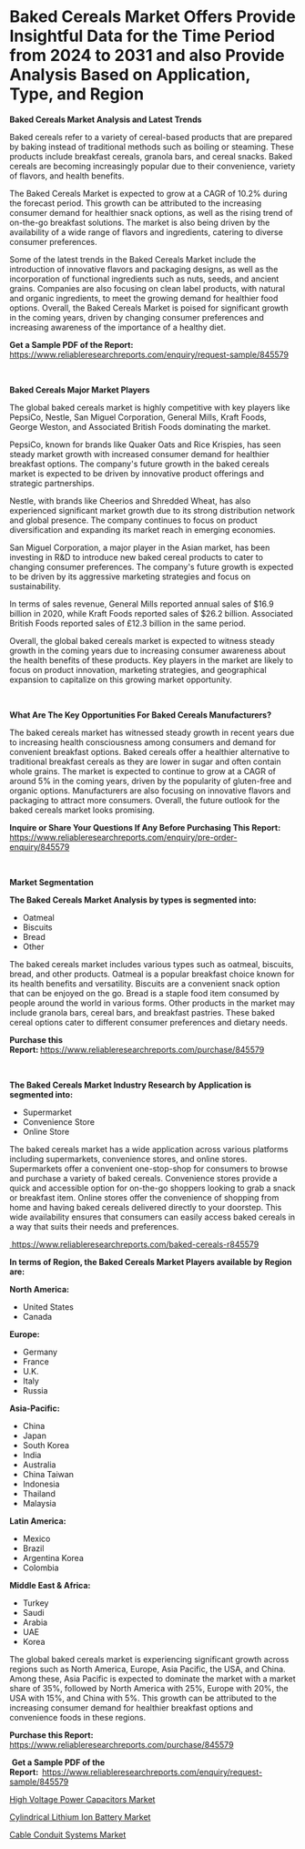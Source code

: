 <p><h1>Baked Cereals Market Offers Provide Insightful Data for the Time Period from 2024 to 2031 and also Provide Analysis Based on Application, Type, and Region</h1></p><p><strong>Baked Cereals Market Analysis and Latest Trends</strong></p>
<p><p>Baked cereals refer to a variety of cereal-based products that are prepared by baking instead of traditional methods such as boiling or steaming. These products include breakfast cereals, granola bars, and cereal snacks. Baked cereals are becoming increasingly popular due to their convenience, variety of flavors, and health benefits.</p><p>The Baked Cereals Market is expected to grow at a CAGR of 10.2% during the forecast period. This growth can be attributed to the increasing consumer demand for healthier snack options, as well as the rising trend of on-the-go breakfast solutions. The market is also being driven by the availability of a wide range of flavors and ingredients, catering to diverse consumer preferences.</p><p>Some of the latest trends in the Baked Cereals Market include the introduction of innovative flavors and packaging designs, as well as the incorporation of functional ingredients such as nuts, seeds, and ancient grains. Companies are also focusing on clean label products, with natural and organic ingredients, to meet the growing demand for healthier food options. Overall, the Baked Cereals Market is poised for significant growth in the coming years, driven by changing consumer preferences and increasing awareness of the importance of a healthy diet.</p></p>
<p><strong>Get a Sample PDF of the Report:&nbsp;</strong> <a href="https://www.reliableresearchreports.com/enquiry/request-sample/845579">https://www.reliableresearchreports.com/enquiry/request-sample/845579</a></p>
<p>&nbsp;</p>
<p><strong>Baked Cereals Major Market Players</strong></p>
<p><p>The global baked cereals market is highly competitive with key players like PepsiCo, Nestle, San Miguel Corporation, General Mills, Kraft Foods, George Weston, and Associated British Foods dominating the market. </p><p>PepsiCo, known for brands like Quaker Oats and Rice Krispies, has seen steady market growth with increased consumer demand for healthier breakfast options. The company's future growth in the baked cereals market is expected to be driven by innovative product offerings and strategic partnerships.</p><p>Nestle, with brands like Cheerios and Shredded Wheat, has also experienced significant market growth due to its strong distribution network and global presence. The company continues to focus on product diversification and expanding its market reach in emerging economies.</p><p>San Miguel Corporation, a major player in the Asian market, has been investing in R&D to introduce new baked cereal products to cater to changing consumer preferences. The company's future growth is expected to be driven by its aggressive marketing strategies and focus on sustainability.</p><p>In terms of sales revenue, General Mills reported annual sales of $16.9 billion in 2020, while Kraft Foods reported sales of $26.2 billion. Associated British Foods reported sales of £12.3 billion in the same period.</p><p>Overall, the global baked cereals market is expected to witness steady growth in the coming years due to increasing consumer awareness about the health benefits of these products. Key players in the market are likely to focus on product innovation, marketing strategies, and geographical expansion to capitalize on this growing market opportunity.</p></p>
<p>&nbsp;</p>
<p><strong>What Are The Key Opportunities For Baked Cereals Manufacturers?</strong></p>
<p><p>The baked cereals market has witnessed steady growth in recent years due to increasing health consciousness among consumers and demand for convenient breakfast options. Baked cereals offer a healthier alternative to traditional breakfast cereals as they are lower in sugar and often contain whole grains. The market is expected to continue to grow at a CAGR of around 5% in the coming years, driven by the popularity of gluten-free and organic options. Manufacturers are also focusing on innovative flavors and packaging to attract more consumers. Overall, the future outlook for the baked cereals market looks promising.</p></p>
<p><strong>Inquire or Share Your Questions If Any Before Purchasing This Report:</strong> <a href="https://www.reliableresearchreports.com/enquiry/pre-order-enquiry/845579">https://www.reliableresearchreports.com/enquiry/pre-order-enquiry/845579</a></p>
<p>&nbsp;</p>
<p><strong>Market Segmentation</strong></p>
<p><strong>The Baked Cereals Market Analysis by types is segmented into:</strong></p>
<p><ul><li>Oatmeal</li><li>Biscuits</li><li>Bread</li><li>Other</li></ul></p>
<p><p>The baked cereals market includes various types such as oatmeal, biscuits, bread, and other products. Oatmeal is a popular breakfast choice known for its health benefits and versatility. Biscuits are a convenient snack option that can be enjoyed on the go. Bread is a staple food item consumed by people around the world in various forms. Other products in the market may include granola bars, cereal bars, and breakfast pastries. These baked cereal options cater to different consumer preferences and dietary needs.</p></p>
<p><strong>Purchase this Report:&nbsp;</strong><a href="https://www.reliableresearchreports.com/purchase/845579">https://www.reliableresearchreports.com/purchase/845579</a></p>
<p>&nbsp;</p>
<p><strong>The Baked Cereals Market Industry Research by Application is segmented into:</strong></p>
<p><ul><li>Supermarket</li><li>Convenience Store</li><li>Online Store</li></ul></p>
<p><p>The baked cereals market has a wide application across various platforms including supermarkets, convenience stores, and online stores. Supermarkets offer a convenient one-stop-shop for consumers to browse and purchase a variety of baked cereals. Convenience stores provide a quick and accessible option for on-the-go shoppers looking to grab a snack or breakfast item. Online stores offer the convenience of shopping from home and having baked cereals delivered directly to your doorstep. This wide availability ensures that consumers can easily access baked cereals in a way that suits their needs and preferences.</p></p>
<p><a href="https://www.reliableresearchreports.com/baked-cereals-r845579">&nbsp;https://www.reliableresearchreports.com/baked-cereals-r845579</a></p>
<p><strong>In terms of Region, the Baked Cereals Market Players available by Region are:</strong></p>
<p>
    <p> <strong> North America: </strong>
        <ul>
            <li>United States</li>
            <li>Canada</li>
        </ul>
        </p> 
    <p> <strong> Europe: </strong>
        <ul>
            <li>Germany</li>
            <li>France</li>
            <li>U.K.</li>
            <li>Italy</li>
            <li>Russia</li>
        </ul>
        </p> 
    <p> <strong> Asia-Pacific: </strong>
        <ul>
            <li>China</li>
            <li>Japan</li>
            <li>South Korea</li>
            <li>India</li>
            <li>Australia</li>
            <li>China Taiwan</li>
            <li>Indonesia</li>
            <li>Thailand</li>
            <li>Malaysia</li>
        </ul>
        </p> 
    <p> <strong> Latin America: </strong>
        <ul>
            <li>Mexico</li>
            <li>Brazil</li>
            <li>Argentina Korea</li>
            <li>Colombia</li>
        </ul>
        </p> 
    <p> <strong> Middle East & Africa: </strong>
        <ul>
            <li>Turkey</li>
            <li>Saudi</li>
            <li>Arabia</li>
            <li>UAE</li>
            <li>Korea</li>
        </ul>
    </p>
    </p>
<p><p>The global baked cereals market is experiencing significant growth across regions such as North America, Europe, Asia Pacific, the USA, and China. Among these, Asia Pacific is expected to dominate the market with a market share of 35%, followed by North America with 25%, Europe with 20%, the USA with 15%, and China with 5%. This growth can be attributed to the increasing consumer demand for healthier breakfast options and convenience foods in these regions.</p></p>
<p><strong>Purchase this Report: </strong><a href="https://www.reliableresearchreports.com/purchase/845579">https://www.reliableresearchreports.com/purchase/845579</a></p>
<p>&nbsp;<strong>Get a Sample PDF of the Report:&nbsp;&nbsp;</strong><a href="https://www.reliableresearchreports.com/enquiry/request-sample/845579">https://www.reliableresearchreports.com/enquiry/request-sample/845579</a></p>
<p><strong></strong></p>
<p><p><a href="https://medium.com/@hsjri2637/high-voltage-power-capacitors-market-trends-a-detailed-study-of-its-market-segmentation-and-8d89813c0c2f">High Voltage Power Capacitors Market</a></p><p><a href="https://medium.com/@estellaemmerich/insights-into-the-cylindrical-lithium-ion-battery-market-market-players-market-size-geographical-94b496a586f0">Cylindrical Lithium Ion Battery Market</a></p><p><a href="https://medium.com/@nettieboyle39/comprehensive-analysis-of-the-global-cable-conduit-systems-market-growth-trends-market-forecasts-5beb92b95bdc">Cable Conduit Systems Market</a></p></p>